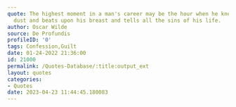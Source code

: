 ```yaml
---
quote: The highest moment in a man's career may be the hour when he kneels in the
  dust and beats upon his breast and tells all the sins of his life.
author: Oscar Wilde
source: De Profundis
profileID: '0'
tags: Confession,Guilt
date: 01-24-2022 21:36:00
id: 21000
permalink: /Quotes-Database/:title:output_ext
layout: quotes
categories:
- Quotes
date: 2023-04-23 11:44:45.180083
---
```

